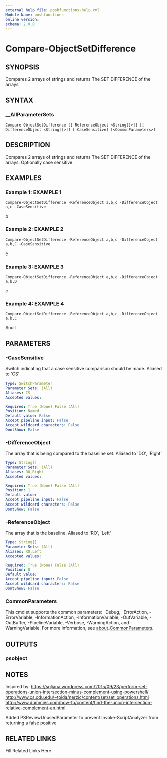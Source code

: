 ```yaml
---
external help file: poshfunctions-help.xml
Module Name: poshfunctions
online version: 
schema: 2.0.0
---
```


# Compare-ObjectSetDifference

## SYNOPSIS

Compares 2 arrays of strings and returns The SET DIFFERENCE of the arrays

## SYNTAX

### __AllParameterSets

```
Compare-ObjectSetDifference [[-ReferenceObject <String[]>]] [[-DifferenceObject <String[]>]] [-CaseSensitive] [<CommonParameters>]
```

## DESCRIPTION

Compares 2 arrays of strings and returns The SET DIFFERENCE of the arrays.
Optionally case sensitive.


## EXAMPLES

### Example 1: EXAMPLE 1

```
Compare-ObjectSetDifference -ReferenceObject a,b,c -DifferenceObject a,c -CaseSensitive
```

b





### Example 2: EXAMPLE 2

```
Compare-ObjectSetDifference -ReferenceObject a,b,c -DifferenceObject a,b,C -CaseSensitive
```

c





### Example 3: EXAMPLE 3

```
Compare-ObjectSetDifference -ReferenceObject a,b,c -DifferenceObject a,b,D
```

c





### Example 4: EXAMPLE 4

```
Compare-ObjectSetDifference -ReferenceObject a,b,c -DifferenceObject a,b,C
```

$null






## PARAMETERS

### -CaseSensitive

Switch indicating that a case sensitive comparison should be made.
Aliased to 'CS'

```yaml
Type: SwitchParameter
Parameter Sets: (All)
Aliases: CS
Accepted values: 

Required: True (None) False (All)
Position: Named
Default value: False
Accept pipeline input: False
Accept wildcard characters: False
DontShow: False
```

### -DifferenceObject

The array that is being compared to the baseline set.
Aliased to 'DO', 'Right'

```yaml
Type: String[]
Parameter Sets: (All)
Aliases: DO,Right
Accepted values: 

Required: True (None) False (All)
Position: 1
Default value: 
Accept pipeline input: False
Accept wildcard characters: False
DontShow: False
```

### -ReferenceObject

The array that is the baseline.
Aliased to 'RO', 'Left'

```yaml
Type: String[]
Parameter Sets: (All)
Aliases: RO,Left
Accepted values: 

Required: True (None) False (All)
Position: 0
Default value: 
Accept pipeline input: False
Accept wildcard characters: False
DontShow: False
```


### CommonParameters

This cmdlet supports the common parameters: -Debug, -ErrorAction, -ErrorVariable, -InformationAction, -InformationVariable, -OutVariable, -OutBuffer, -PipelineVariable, -Verbose, -WarningAction, and -WarningVariable. For more information, see [about_CommonParameters](http://go.microsoft.com/fwlink/?LinkID=113216).

## OUTPUTS

### psobject


## NOTES

Inspired by:
https://sqljana.wordpress.com/2015/09/23/perform-set-operations-union-intersection-minus-complement-using-powershell/
http://www.cs.odu.edu/~toida/nerzic/content/set/set_operations.html
http://www.dummies.com/how-to/content/find-the-union-intersection-relative-complement-an.html

Added PSReviewUnusedParameter to prevent Invoke-ScriptAnalyzer from returning a false positive


## RELATED LINKS

Fill Related Links Here

